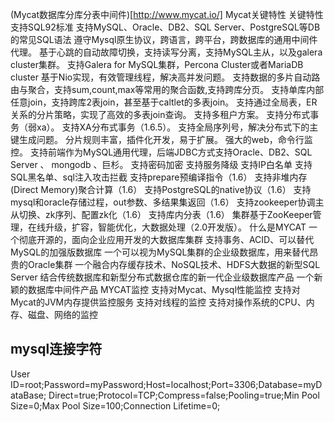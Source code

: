 (Mycat数据库分库分表中间件)[http://www.mycat.io/]
Mycat关键特性
关键特性
支持SQL92标准
支持MySQL、Oracle、DB2、SQL Server、PostgreSQL等DB的常见SQL语法
遵守Mysql原生协议，跨语言，跨平台，跨数据库的通用中间件代理。
基于心跳的自动故障切换，支持读写分离，支持MySQL主从，以及galera cluster集群。
支持Galera for MySQL集群，Percona Cluster或者MariaDB cluster
基于Nio实现，有效管理线程，解决高并发问题。
支持数据的多片自动路由与聚合，支持sum,count,max等常用的聚合函数,支持跨库分页。
支持单库内部任意join，支持跨库2表join，甚至基于caltlet的多表join。
支持通过全局表，ER关系的分片策略，实现了高效的多表join查询。
支持多租户方案。
支持分布式事务（弱xa）。
支持XA分布式事务（1.6.5）。
支持全局序列号，解决分布式下的主键生成问题。
分片规则丰富，插件化开发，易于扩展。
强大的web，命令行监控。
支持前端作为MySQL通用代理，后端JDBC方式支持Oracle、DB2、SQL Server 、 mongodb 、巨杉。
支持密码加密
支持服务降级
支持IP白名单
支持SQL黑名单、sql注入攻击拦截
支持prepare预编译指令（1.6）
支持非堆内存(Direct Memory)聚合计算（1.6）
支持PostgreSQL的native协议（1.6）
支持mysql和oracle存储过程，out参数、多结果集返回（1.6）
支持zookeeper协调主从切换、zk序列、配置zk化（1.6）
支持库内分表（1.6）
集群基于ZooKeeper管理，在线升级，扩容，智能优化，大数据处理（2.0开发版）。
什么是MYCAT
一个彻底开源的，面向企业应用开发的大数据库集群
支持事务、ACID、可以替代MySQL的加强版数据库
一个可以视为MySQL集群的企业级数据库，用来替代昂贵的Oracle集群
一个融合内存缓存技术、NoSQL技术、HDFS大数据的新型SQL Server
结合传统数据库和新型分布式数据仓库的新一代企业级数据库产品
一个新颖的数据库中间件产品
MYCAT监控
支持对Mycat、Mysql性能监控
支持对Mycat的JVM内存提供监控服务
支持对线程的监控
支持对操作系统的CPU、内存、磁盘、网络的监控


## mysql连接字符
User ID=root;Password=myPassword;Host=localhost;Port=3306;Database=myDataBase; Direct=true;Protocol=TCP;Compress=false;Pooling=true;Min Pool Size=0;Max Pool Size=100;Connection Lifetime=0;

<!--Nhibernate-->
<add name="name" 
     connectionString="Server= servername;Initial Catalog=DBname;UID=username;Password=password;MultipleActiveResultSets=true" 
     providerName="System.Data.SqlClient" /> 

<!--Entity Framework-->
<add name="name" 
     connectionString= "metadata=res://*/Models.Model1.csdl|res://*/Models.Model1.ssdl|res://*/Models.Model1.msl;provider=System.Data.SqlClient;provider connection string=&quot;data source=servername;initial catalog=DBname;user id=userName;password=password;multipleactiveresultsets=True;App=EntityFramework&quot;" 
     providerName="System.Data.EntityClient" /> 